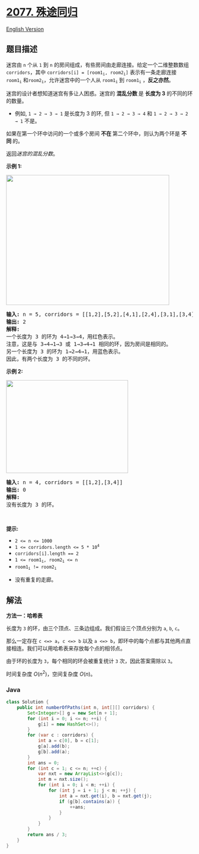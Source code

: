 # [2077. 殊途同归](https://leetcode.cn/problems/paths-in-maze-that-lead-to-same-room)

[English Version](/solution/2000-2099/2077.Paths%20in%20Maze%20That%20Lead%20to%20Same%20Room/README_EN.md)

## 题目描述

<!-- 这里写题目描述 -->

<p>迷宫由 <code>n</code> 个从 <code>1</code> 到 <code>n</code> 的房间组成，有些房间由走廊连接。给定一个二维整数数组 <code>corridors</code>，其中 <code>corridors[i] = [room1<sub>i</sub>, room2<sub>i</sub>]</code>&nbsp;表示有一条走廊连接 <code>room1<sub>i</sub></code> 和<code>room2<sub>i</sub></code>，允许迷宫中的一个人从 <code>room1<sub>i</sub></code> 到 <code>room1<sub>i</sub></code> ，<strong>反之亦然</strong>。</p>

<p>迷宫的设计者想知道迷宫有多让人困惑。迷宫的&nbsp;<strong>混乱分数&nbsp;</strong>是&nbsp;<strong>长度为 3</strong> 的不同的环的数量。</p>

<ul>
	<li>例如, <code>1 → 2 → 3 → 1</code>&nbsp;是长度为 3 的环, 但&nbsp;<code>1 → 2 → 3 → 4</code> 和&nbsp;<code>1 → 2 → 3 → 2 → 1</code> 不是。</li>
</ul>

<p>如果在第一个环中访问的一个或多个房间&nbsp;<strong>不在&nbsp;</strong>第二个环中，则认为两个环是&nbsp;<strong>不同&nbsp;</strong>的。</p>

<p data-group="1-1">返回<em>迷宫的混乱分数</em>。</p>

<p><strong class="example">示例 1:</strong></p>
<img src="https://fastly.jsdelivr.net/gh/doocs/leetcode@main/solution/2000-2099/2077.Paths%20in%20Maze%20That%20Lead%20to%20Same%20Room/images/image-20211114164827-1.png" style="width: 440px; height: 350px;" />
<pre>
<strong>输入:</strong> n = 5, corridors = [[1,2],[5,2],[4,1],[2,4],[3,1],[3,4]]
<strong>输出:</strong> 2
<strong>解释:</strong>
一个长度为 3 的环为 4→1→3→4，用红色表示。
注意，这是与 3→4→1→3 或 1→3→4→1 相同的环，因为房间是相同的。
另一个长度为 3 的环为 1→2→4→1，用蓝色表示。
因此，有两个长度为 3 的不同的环。
</pre>

<p><strong class="example">示例&nbsp;2:</strong></p>
<img src="https://fastly.jsdelivr.net/gh/doocs/leetcode@main/solution/2000-2099/2077.Paths%20in%20Maze%20That%20Lead%20to%20Same%20Room/images/image-20211114164851-2.png" style="width: 329px; height: 250px;" />
<pre>
<strong>输入:</strong> n = 4, corridors = [[1,2],[3,4]]
<strong>输出:</strong> 0
<strong>解释:</strong>
没有长度为 3 的环。</pre>

<p>&nbsp;</p>

<p><strong>提示:</strong></p>

<ul>
	<li><code>2 &lt;= n &lt;= 1000</code></li>
	<li><code>1 &lt;= corridors.length &lt;= 5 * 10<sup>4</sup></code></li>
	<li><code>corridors[i].length == 2</code></li>
	<li><code>1 &lt;= room1<sub>i</sub>, room2<sub>i</sub> &lt;= n</code></li>
	<li><code>room1<sub>i</sub> != room2<sub>i</sub></code></li>
	<li>
	<p data-group="1-1">没有重复的走廊。</p>
	</li>
</ul>

## 解法

**方法一：哈希表**

长度为 `3` 的环，由三个顶点、三条边组成。我们假设三个顶点分别为 `a`, `b`, `c`。

那么一定存在 `c <=> a`，`c <=> b` 以及 `a <=> b`，即环中的每个点都与其他两点直接相连。我们可以用哈希表来存放每个点的相邻点。

由于环的长度为 `3`，每个相同的环会被重复统计 `3` 次，因此答案需除以 `3`。

时间复杂度 $O(n^2)$，空间复杂度 $O(n)$。

### **Java**

```java
class Solution {
    public int numberOfPaths(int n, int[][] corridors) {
        Set<Integer>[] g = new Set[n + 1];
        for (int i = 0; i <= n; ++i) {
            g[i] = new HashSet<>();
        }
        for (var c : corridors) {
            int a = c[0], b = c[1];
            g[a].add(b);
            g[b].add(a);
        }
        int ans = 0;
        for (int c = 1; c <= n; ++c) {
            var nxt = new ArrayList<>(g[c]);
            int m = nxt.size();
            for (int i = 0; i < m; ++i) {
                for (int j = i + 1; j < m; ++j) {
                    int a = nxt.get(i), b = nxt.get(j);
                    if (g[b].contains(a)) {
                        ++ans;
                    }
                }
            }
        }
        return ans / 3;
    }
}
```
